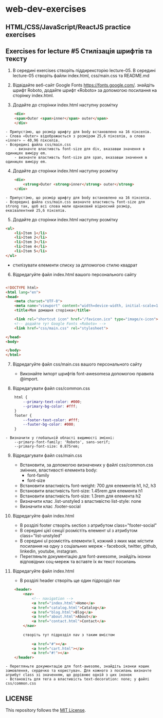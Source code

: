 # web-dev-exercises

## HTML/CSS/JavaScript/ReactJS practice exercises

## Exercises for lecture #5 Стилізація шрифтів та тексту
1. В середині exercises створіть піддирексторію lecture-05. В середині lecture-05 створіть файли index.html, css/main.css та README.md

2. Відвідайте веб-сайт Google Fonts https://fonts.google.com/.
знайдіть шрифт Roboto, додайте шрифт «Roboto» за допомогою посилання на сторінку index.html.

3. Додайте до сторінки index.html наступну розмітку
```html
	<div>
	<span>Outer <span>inner</span> outer</span>
	</div>
```
	- Припустімо, що розмір шрифту для body встановлено на 16 пікселів. 
	- Слова «Outer» відображається з розміром 25,6 пікселів, а слово «inner» — 40,96 пікселів.
	- Всередині файла css/main.css 
		- визначте властивсть font-size для div, вказавши значення в одиницях виміру em.
		- визначте властивсть font-size для span, вказавши значення в одиницях виміру em.

4. Додайте до сторінки index.html наступну розмітку
```html
    <div>
        <strong>Outer <strong>inner</strong> outer</strong>
    </div>
```

	- Припустімо, що розмір шрифту для body встановлено на 16 пікселів. 
	- Всередині файла css/main.css визначте властивсть font-size для strong так, щоб всі слова мали однаковий відносний розмір, еквівалентний 25,6 пікселів.

5. Додайте до сторінки index.html наступну розмітку
```html
<ul>
    <li>Item 1</li>
    <li>Item 2</li>
    <li>Item 3</li>
    <li>Item 4</li>
    <li>Item 5</li>
</ul>
```
- стилізувати елементи списку за длпомогою стилю квадрат

6. Відредагуйте файл index.html вашого персонального сайту

```html

<!DOCTYPE html>
<html lang="en">
<head>
    <meta charset="UTF-8">
    <meta name="viewport" content="width=device-width, initial-scale=1.0">
    <title>Моя домашня сторінка</title>

	<link rel="shortcut icon" href="/favicon.ico" type="image/x-icon">
	<!-- додайте тут Google Fonts «Roboto» -->
	<link href="css/main.css" rel="stylesheet">

</head>
<body>

</body>
</html>

```

7. Відредагуйте файл css/main.css вашого персонального сайту
	- Виконайте імпорт шрифтів font-awesomeза допомогою правила @import. 

8. Відредагувати файл css/common.css
```css
	html {
		--primary-text-color: #000;
		--primary-bg-color: #fff;
	}
	footer {
		--footer-text-color: #fff;
		--fuuter-bg-color: #000;
	}
```
	- Визначити у глобальній області видимості змінні:
		--primary-font-family: 'Roboto', sans-serif; 
		--primary-font-size: 0.875rem;

9. Відредагувати файл css/main.css
	- Встановити, за допомогою визначених у файлі css/common.css змінних, властивості елемента body:
		- font-family
		- font-size
	- Встановити властивість font-weight: 700 для елементів h1, h2, h3
	- Встановити властивість font-size: 1.45rem для елемента h1
	- Встановити властивість font-size: 1.3rem для елемента h2
	- Визначити клас .list-unstyled з властивістю list-style: none
	- Визначити клас .footer-social

10. Відредагуйте файл index.html
	- В розділі footer створіть section з атрибутом class="footer-social"
	- В середині цієї секції розмістіть елемент ul з атрибутом class="list-unstyled"
	- В середині ul розмістіть елементи li, кожний з яких має містити посилання на одну з соціальних мереж - facebook, twitter, github, linkedin, youtube, instagram.
	- Перегляньте документацію для font-awesome, знайдіть іконки відповідних соц-мереж та вставте їх як текст посилань

11. Відредагуйте файл index.html
	- В розділі header створіть ще один підрозділ nav
```html
	<header>
      	<nav>
            <!-- navigation -->
            <a href="index.html">Home</a> 
            <a href="catalog.html">Catalog</a> 
            <a href="blog.html">Blog</a> 
            <a href="about.html">About</a> 
            <a href="contact.html">Contact</a> 
    	</nav>
		
		створіть тут підрозділ nav з таким вмістом
			
			<a href="#"></a>
            <a href="cart.html"></a>
            <a href="#!"></a>
	</header>
```
	- Перегляньте документацію для font-awesome, знайдіть іконки кошик замовлення, сердечко та користувач. Для кожного з посилань визначте атрибут class зі значенням, що дорівнює одній з цих іконок
	- Встановіть для тега a властивість text-decoration: none; у файлі css/common.css

## LICENSE

This repository follows the [MIT License](https://github.com/couchjanus/web-dev-exercises/tree/main/LICENSE).
